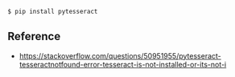 
```bash
$ pip install pytesseract
```


## Reference

- https://stackoverflow.com/questions/50951955/pytesseract-tesseractnotfound-error-tesseract-is-not-installed-or-its-not-i